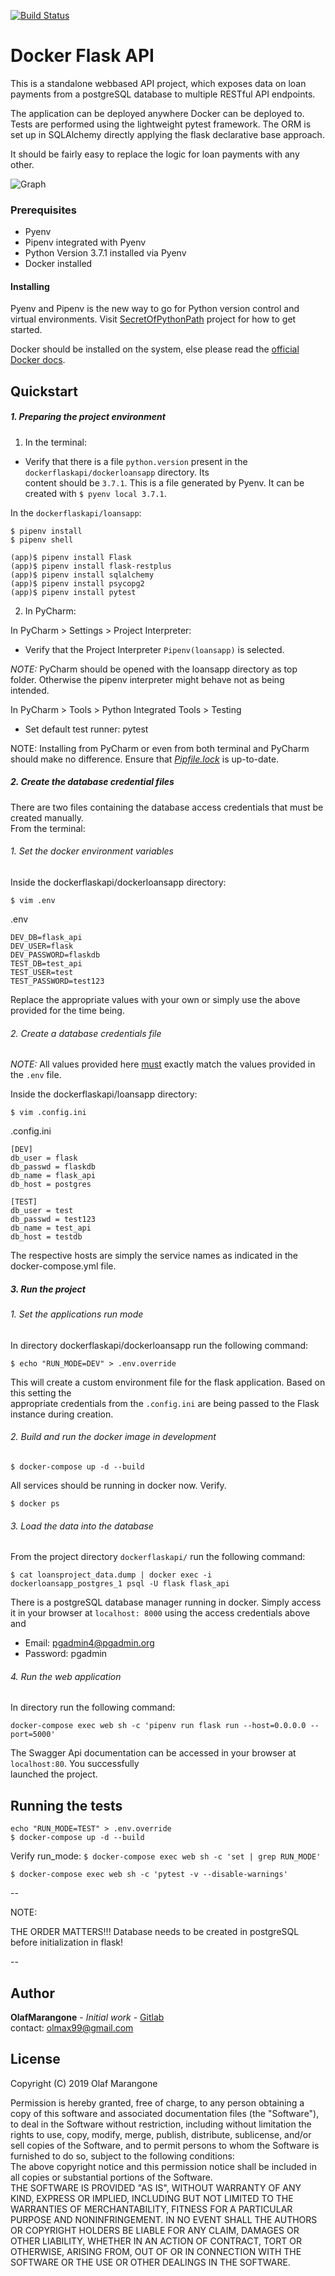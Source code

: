 [![Build Status](https://travis-ci.org//olmax99/dockerflaskapi.png)](https://travis-ci.org//olmax99/dockerflaskapi)

# Docker Flask API

This is a standalone webbased API project, which exposes data on loan payments from
a postgreSQL database to multiple RESTful API endpoints.

The application can be deployed anywhere Docker can be deployed to. Tests are performed
using the lightweight pytest framework. The ORM is set up in SQLAlchemy directly applying
the flask declarative base approach.

It should be fairly easy to replace the logic for loan payments with any other.

![Graph](images/dockerflaskapi.png)

### Prerequisites
 
+ Pyenv
+ Pipenv integrated with Pyenv
+ Python Version 3.7.1 installed via Pyenv
+ Docker installed 

#### Installing  

Pyenv and Pipenv is the new way to go for Python version control and virtual environments. Visit
[SecretOfPythonPath](https://github.com/olmax99/secretofpythonpath) 
project for how to get started.

Docker should be installed on the system, else please read the [official Docker docs](https://docs.docker.com/).


## Quickstart

##### 1. Preparing the project environment

1. In the terminal:
+  Verify that there is a file `python.version` present in the `dockerflaskapi/dockerloansapp` directory. Its  
content should be `3.7.1`. This is a file generated by Pyenv. It can be created with `$ pyenv local 3.7.1`. 

In the `dockerflaskapi/loansapp`:

```
$ pipenv install
$ pipenv shell

(app)$ pipenv install Flask
(app)$ pipenv install flask-restplus
(app)$ pipenv install sqlalchemy
(app)$ pipenv install psycopg2
(app)$ pipenv install pytest 

```

2. In PyCharm:

In PyCharm > Settings > Project Interpreter:
+ Verify that the Project Interpreter `Pipenv(loansapp)` is selected.

*NOTE:*   PyCharm should be opened with the loansapp directory as top folder. Otherwise the pipenv interpreter
  might behave not as being intended.

In PyCharm > Tools > Python Integrated Tools > Testing

+ Set default test runner: pytest

NOTE:   Installing from PyCharm or even from both terminal and PyCharm should make no difference. 
  Ensure that <u>*Pipfile.lock*</u> is up-to-date.


##### 2. Create the database credential files

There are two files containing the database access credentials that must be created manually.  
From the terminal:

###### 1. Set the docker environment variables 

Inside the dockerflaskapi/dockerloansapp directory:

`$ vim .env`

.env
```
DEV_DB=flask_api
DEV_USER=flask
DEV_PASSWORD=flaskdb
TEST_DB=test_api
TEST_USER=test
TEST_PASSWORD=test123

```
Replace the appropriate values with your own or simply use the above provided for the time being.

###### 2. Create a database credentials file

*NOTE:* All values provided here <u>must</u> exactly match the values provided in the `.env` file.

Inside the dockerflaskapi/loansapp directory:

`$ vim .config.ini`

.config.ini
```
[DEV]
db_user = flask
db_passwd = flaskdb
db_name = flask_api
db_host = postgres

[TEST]
db_user = test
db_passwd = test123
db_name = test_api
db_host = testdb

```

The respective hosts are simply the service names as indicated in the docker-compose.yml file.  


##### 3. Run the project

###### 1. Set the applications run mode

In directory dockerflaskapi/dockerloansapp run the following command:  

`$ echo "RUN_MODE=DEV" > .env.override`

This will create a custom environment file for the flask application. Based on this setting the  
appropriate credentials from the `.config.ini` are being passed to the Flask instance during creation.  

###### 2. Build and run the docker image in development

`$ docker-compose up -d --build`

All services should be running in docker now. Verify.

`$ docker ps`

###### 3. Load the data into the database

From the project directory `dockerflaskapi/` run the following command:  

`$ cat loansproject_data.dump | docker exec -i dockerloansapp_postgres_1 psql -U flask flask_api`

There is a postgreSQL database manager running in docker. Simply access it in your browser at 
`localhost: 8000` using the access credentials above and

- Email: pgadmin4@pgadmin.org
- Password: pgadmin

###### 4. Run the web application

In directory run the following command:  

`docker-compose exec web sh -c 'pipenv run flask run --host=0.0.0.0 --port=5000'`

The Swagger Api documentation can be accessed in your browser at `localhost:80`. You successfully  
launched the project.


## Running the tests

```
echo "RUN_MODE=TEST" > .env.override
$ docker-compose up -d --build
```

Verify run_mode:
    `$ docker-compose exec web sh -c 'set | grep RUN_MODE'`

```
$ docker-compose exec web sh -c 'pytest -v --disable-warnings'  

```

--  


NOTE: 

THE ORDER MATTERS!!! Database needs to be created in postgreSQL before initialization in flask!

--  



## Author

**OlafMarangone** - *Initial work* - [Gitlab](https://github.com/olmax99/dockerflaskapi.git)  
contact: olmax99@gmail.com

## License
 
Copyright (C) 2019 Olaf Marangone  

Permission is hereby granted, free of charge, to any person obtaining a copy of this software and associated 
documentation files (the "Software"), to deal in the Software without restriction, including without limitation
the rights to use, copy, modify, merge, publish, distribute, sublicense, and/or sell copies of the Software, and to
permit persons to whom the Software is furnished to do so, subject to the following conditions:  
The above copyright notice and this permission notice shall be included in all copies or substantial portions of the
Software.  
THE SOFTWARE IS PROVIDED "AS IS", WITHOUT WARRANTY OF ANY KIND, EXPRESS OR IMPLIED, INCLUDING BUT NOT LIMITED TO THE 
WARRANTIES OF MERCHANTABILITY, FITNESS FOR A PARTICULAR PURPOSE AND NONINFRINGEMENT. IN NO EVENT SHALL THE AUTHORS 
OR COPYRIGHT HOLDERS BE LIABLE FOR ANY CLAIM, DAMAGES OR OTHER LIABILITY, WHETHER IN AN ACTION OF CONTRACT, TORT OR 
OTHERWISE, ARISING FROM, OUT OF OR IN CONNECTION WITH THE SOFTWARE OR THE USE OR OTHER DEALINGS IN THE SOFTWARE.
